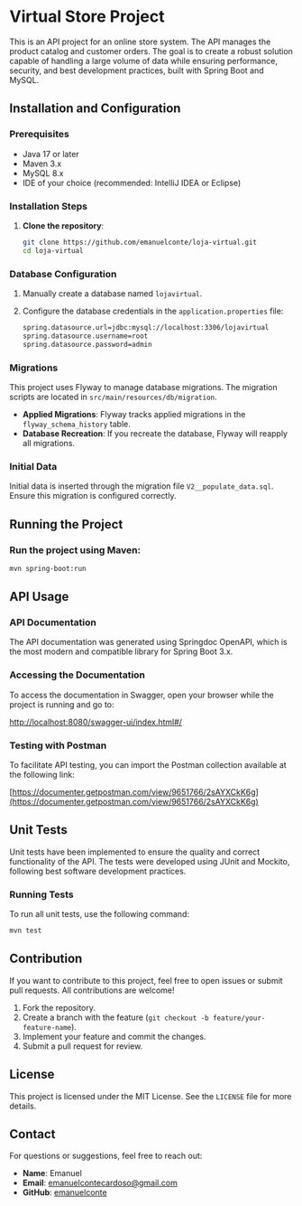 # Virtual Store Project

This is an API project for an online store system. The API manages the product catalog and customer orders. The goal is to create a robust solution capable of handling a large volume of data while ensuring performance, security, and best development practices, built with Spring Boot and MySQL.

## Installation and Configuration

### Prerequisites

- Java 17 or later  
- Maven 3.x  
- MySQL 8.x  
- IDE of your choice (recommended: IntelliJ IDEA or Eclipse)  

### Installation Steps

1. **Clone the repository**:  
   ```bash
   git clone https://github.com/emanuelconte/loja-virtual.git
   cd loja-virtual
   ```

### Database Configuration

1. Manually create a database named `lojavirtual`.

2. Configure the database credentials in the `application.properties` file:
   ```bash
   spring.datasource.url=jdbc:mysql://localhost:3306/lojavirtual
   spring.datasource.username=root
   spring.datasource.password=admin
   ```

### Migrations

This project uses Flyway to manage database migrations. The migration scripts are located in `src/main/resources/db/migration`.

- **Applied Migrations**: Flyway tracks applied migrations in the `flyway_schema_history` table.  
- **Database Recreation**: If you recreate the database, Flyway will reapply all migrations.

### Initial Data

Initial data is inserted through the migration file `V2__populate_data.sql`. Ensure this migration is configured correctly.

## Running the Project

### Run the project using Maven:
```bash
mvn spring-boot:run
```

## API Usage

### API Documentation

The API documentation was generated using Springdoc OpenAPI, which is the most modern and compatible library for Spring Boot 3.x.

### Accessing the Documentation

To access the documentation in Swagger, open your browser while the project is running and go to:

[http://localhost:8080/swagger-ui/index.html#/](http://localhost:8080/swagger-ui/index.html#/)

### Testing with Postman

To facilitate API testing, you can import the Postman collection available at the following link:

[https://documenter.getpostman.com/view/9651766/2sAYXCkK6g](https://documenter.getpostman.com/view/9651766/2sAYXCkK6g)

## Unit Tests

Unit tests have been implemented to ensure the quality and correct functionality of the API. The tests were developed using JUnit and Mockito, following best software development practices.

### Running Tests

To run all unit tests, use the following command:

```bash
mvn test
```

## Contribution

If you want to contribute to this project, feel free to open issues or submit pull requests. All contributions are welcome!  

1. Fork the repository.  
2. Create a branch with the feature (`git checkout -b feature/your-feature-name`).  
3. Implement your feature and commit the changes.  
4. Submit a pull request for review.  

## License

This project is licensed under the MIT License. See the `LICENSE` file for more details.  

## Contact

For questions or suggestions, feel free to reach out:  

- **Name**: Emanuel  
- **Email**: [emanuelcontecardoso@gmail.com](mailto:emanuelcontecardoso@gmail.com)  
- **GitHub**: [emanuelconte](https://github.com/emanuelconte)  
